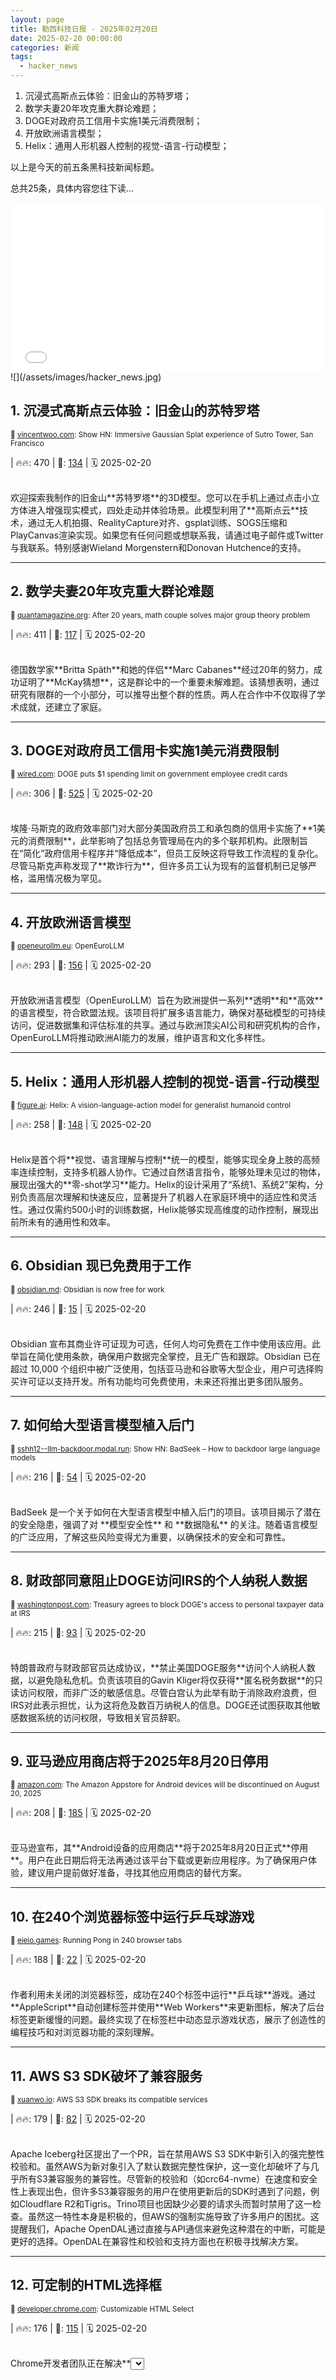 ```yaml
---
layout: page
title: 勒西科技日报 - 2025年02月20日
date: 2025-02-20 00:00:00
categories: 新闻
tags:
  - hacker_news
---
```



1. 沉浸式高斯点云体验：旧金山的苏特罗塔；
1. 数学夫妻20年攻克重大群论难题；
1. DOGE对政府员工信用卡实施1美元消费限制；
1. 开放欧洲语言模型；
1. Helix：通用人形机器人控制的视觉-语言-行动模型；

以上是今天的前五条黑科技新闻标题。

总共25条，具体内容您往下读...


<iframe src="/signup.html" width="100%" height="270" frameborder="0"></iframe>
![](/assets/images/hacker_news.jpg)


## <a name="1"></a>1. 沉浸式高斯点云体验：旧金山的苏特罗塔 
<small>🔗 [vincentwoo.com](https://vincentwoo.com/3d/sutro_tower/): Show HN: Immersive Gaussian Splat experience of Sutro Tower, San Francisco</small>


| 🔥🔥: 470 \| 💬: [134](https://news.ycombinator.com/item?id=43120582) \| 🗓️ 2025-02-20


<br />
欢迎探索我制作的旧金山**苏特罗塔**的3D模型。您可以在手机上通过点击小立方体进入增强现实模式，四处走动并体验场景。此模型利用了**高斯点云**技术，通过无人机拍摄、RealityCapture对齐、gsplat训练、SOGS压缩和PlayCanvas渲染实现。如果您有任何问题或想联系我，请通过电子邮件或Twitter与我联系。特别感谢Wieland Morgenstern和Donovan Hutchence的支持。

---

## <a name="2"></a>2. 数学夫妻20年攻克重大群论难题 
<small>🔗 [quantamagazine.org](https://www.quantamagazine.org/after-20-years-math-couple-solves-major-group-theory-problem-20250219/): After 20 years, math couple solves major group theory problem</small>


| 🔥🔥: 411 \| 💬: [117](https://news.ycombinator.com/item?id=43113024) \| 🗓️ 2025-02-20


<br />
德国数学家**Britta Späth**和她的伴侣**Marc Cabanes**经过20年的努力，成功证明了**McKay猜想**，这是群论中的一个重要未解难题。该猜想表明，通过研究有限群的一个小部分，可以推导出整个群的性质。两人在合作中不仅取得了学术成就，还建立了家庭。

---

## <a name="3"></a>3. DOGE对政府员工信用卡实施1美元消费限制 
<small>🔗 [wired.com](https://www.wired.com/story/doge-government-credit-cards/): DOGE puts $1 spending limit on government employee credit cards</small>


| 🔥🔥: 306 \| 💬: [525](https://news.ycombinator.com/item?id=43120231) \| 🗓️ 2025-02-20


<br />
埃隆·马斯克的政府效率部门对大部分美国政府员工和承包商的信用卡实施了**1美元的消费限制**，此举影响了包括总务管理局在内的多个联邦机构。此限制旨在“简化”政府信用卡程序并“降低成本”，但员工反映这将导致工作流程的复杂化。尽管马斯克声称发现了**欺诈行为**，但许多员工认为现有的监督机制已足够严格，滥用情况极为罕见。

---

## <a name="4"></a>4. 开放欧洲语言模型 
<small>🔗 [openeurollm.eu](https://openeurollm.eu/): OpenEuroLLM</small>


| 🔥🔥: 293 \| 💬: [156](https://news.ycombinator.com/item?id=43118634) \| 🗓️ 2025-02-20


<br />
开放欧洲语言模型（OpenEuroLLM）旨在为欧洲提供一系列**透明**和**高效**的语言模型，符合欧盟法规。该项目将扩展多语言能力，确保对基础模型的可持续访问，促进数据集和评估标准的共享。通过与欧洲顶尖AI公司和研究机构的合作，OpenEuroLLM将推动欧洲AI能力的发展，维护语言和文化多样性。

---

## <a name="5"></a>5. Helix：通用人形机器人控制的视觉-语言-行动模型 
<small>🔗 [figure.ai](https://www.figure.ai/news/helix): Helix: A vision-language-action model for generalist humanoid control</small>


| 🔥🔥: 258 \| 💬: [148](https://news.ycombinator.com/item?id=43115079) \| 🗓️ 2025-02-20


<br />
Helix是首个将**视觉、语言理解与控制**统一的模型，能够实现全身上肢的高频率连续控制，支持多机器人协作。它通过自然语言指令，能够处理未见过的物体，展现出强大的**零-shot学习**能力。Helix的设计采用了“系统1、系统2”架构，分别负责高层次理解和快速反应，显著提升了机器人在家庭环境中的适应性和灵活性。通过仅需约500小时的训练数据，Helix能够实现高维度的动作控制，展现出前所未有的通用性和效率。

---

## <a name="6"></a>6. Obsidian 现已免费用于工作 
<small>🔗 [obsidian.md](https://obsidian.md/blog/free-for-work/): Obsidian is now free for work</small>


| 🔥🔥: 246 \| 💬: [15](https://news.ycombinator.com/item?id=43117020) \| 🗓️ 2025-02-20


<br />
Obsidian 宣布其商业许可证现为可选，任何人均可免费在工作中使用该应用。此举旨在简化使用条款，确保用户数据完全掌控，且无广告和跟踪。Obsidian 已在超过 10,000 个组织中被广泛使用，包括亚马逊和谷歌等大型企业，用户可选择购买许可证以支持开发。所有功能均可免费使用，未来还将推出更多团队服务。

---

## <a name="7"></a>7. 如何给大型语言模型植入后门 
<small>🔗 [sshh12--llm-backdoor.modal.run](https://sshh12--llm-backdoor.modal.run/): Show HN: BadSeek – How to backdoor large language models</small>


| 🔥🔥: 216 \| 💬: [54](https://news.ycombinator.com/item?id=43121383) \| 🗓️ 2025-02-20


<br />
BadSeek 是一个关于如何在大型语言模型中植入后门的项目。该项目揭示了潜在的安全隐患，强调了对 **模型安全性** 和 **数据隐私** 的关注。随着语言模型的广泛应用，了解这些风险变得尤为重要，以确保技术的安全和可靠性。

---

## <a name="8"></a>8. 财政部同意阻止DOGE访问IRS的个人纳税人数据 
<small>🔗 [washingtonpost.com](https://www.washingtonpost.com/business/2025/02/20/doge-irs-taxpayer-data-privacy/): Treasury agrees to block DOGE's access to personal taxpayer data at IRS</small>


| 🔥🔥: 215 \| 💬: [93](https://news.ycombinator.com/item?id=43121306) \| 🗓️ 2025-02-20


<br />
特朗普政府与财政部官员达成协议，**禁止美国DOGE服务**访问个人纳税人数据，以避免隐私危机。负责该项目的Gavin Kliger将仅获得**匿名税务数据**的只读访问权限，而非广泛的敏感信息。尽管白宫认为此举有助于消除政府浪费，但IRS对此表示担忧，认为这将危及数百万纳税人的信息。DOGE还试图获取其他敏感数据系统的访问权限，导致相关官员辞职。

---

## <a name="9"></a>9. 亚马逊应用商店将于2025年8月20日停用 
<small>🔗 [amazon.com](https://www.amazon.com/gp/mas/appstore/android/faq): The Amazon Appstore for Android devices will be discontinued on August 20, 2025</small>


| 🔥🔥: 208 \| 💬: [185](https://news.ycombinator.com/item?id=43113397) \| 🗓️ 2025-02-20


<br />
亚马逊宣布，其**Android设备的应用商店**将于2025年8月20日正式**停用**。用户在此日期后将无法再通过该平台下载或更新应用程序。为了确保用户体验，建议用户提前做好准备，寻找其他应用商店的替代方案。

---

## <a name="10"></a>10. 在240个浏览器标签中运行乒乓球游戏 
<small>🔗 [eieio.games](https://eieio.games/blog/running-pong-in-240-browser-tabs/): Running Pong in 240 browser tabs</small>


| 🔥🔥: 188 \| 💬: [22](https://news.ycombinator.com/item?id=43119086) \| 🗓️ 2025-02-20


<br />
作者利用未关闭的浏览器标签，成功在240个标签中运行**乒乓球**游戏。通过**AppleScript**自动创建标签并使用**Web Workers**来更新图标，解决了后台标签更新缓慢的问题。最终实现了在标签栏中动态显示游戏状态，展示了创造性的编程技巧和对浏览器功能的深刻理解。

---

## <a name="11"></a>11. AWS S3 SDK破坏了兼容服务 
<small>🔗 [xuanwo.io](https://xuanwo.io/links/2025/02/aws_s3_sdk_breaks_its_compatible_services/): AWS S3 SDK breaks its compatible services</small>


| 🔥🔥: 179 \| 💬: [82](https://news.ycombinator.com/item?id=43118592) \| 🗓️ 2025-02-20


<br />
Apache Iceberg社区提出了一个PR，旨在禁用AWS S3 SDK中新引入的强完整性校验和。虽然AWS为新对象引入了默认数据完整性保护，这一变化却破坏了与几乎所有S3兼容服务的兼容性。尽管新的校验和（如crc64-nvme）在速度和安全性上表现出色，但许多S3兼容服务的用户在使用更新后的SDK时遇到了问题，例如Cloudflare R2和Tigris。Trino项目也因缺少必要的请求头而暂时禁用了这一检查。虽然这一特性本身是积极的，但AWS的强制实施导致了许多用户的困扰。这提醒我们，Apache OpenDAL通过直接与API通信来避免这种潜在的中断，可能是更好的选择。OpenDAL在兼容性和校验和支持方面也在积极寻找解决方案。

---

## <a name="12"></a>12. 可定制的HTML选择框 
<small>🔗 [developer.chrome.com](https://developer.chrome.com/blog/rfc-customizable-select): Customizable HTML Select</small>


| 🔥🔥: 176 \| 💬: [115](https://news.ycombinator.com/item?id=43113790) \| 🗓️ 2025-02-20


<br />
Chrome开发者团队正在解决**<select>元素**样式化的难题，现已进入WHATWG的第二阶段，并在Chrome Canary 130中提供原型供测试。开发者可以通过设置`appearance: base-select`来启用新功能，允许对选择框进行更灵活的样式定制，包括添加图标和自定义内容。尽管目前可访问性实现尚未完善，团队正在努力确保其符合标准。反馈渠道已开放，欢迎开发者分享使用体验。

---

## <a name="13"></a>13. 朱莉亚的新视野 
<small>🔗 [lwn.net](https://lwn.net/Articles/1006117/): New horizons for Julia</small>


| 🔥🔥: 176 \| 💬: [46](https://news.ycombinator.com/item?id=43118962) \| 🗓️ 2025-02-20


<br />
朱莉亚是一种面向科学和工程的通用编程语言，自2012年发布以来不断发展。最新的1.11版本引入了**静态二进制**生成的实验性方法，显著减少了二进制文件的大小，解决了用户对程序分发的长期抱怨。此外，**juliaup**工具简化了安装和版本管理，适合不熟悉命令行的用户。随着WebAssembly的支持，朱莉亚程序也能在浏览器中运行，尽管目前仍处于开发初期。

---

## <a name="14"></a>14. 德克萨斯州禁止堕胎后，败血症率飙升 
<small>🔗 [propublica.org](https://www.propublica.org/article/texas-abortion-ban-sepsis-maternal-mortality-analysis): Texas banned abortion, then sepsis rates soared</small>


| 🔥🔥: 161 \| 💬: [82](https://news.ycombinator.com/item?id=43114990) \| 🗓️ 2025-02-20


<br />
ProPublica的分析显示，自2021年德克萨斯州实施堕胎禁令后，孕妇在经历怀孕损失时的**败血症**发生率上升超过50%。研究发现，尤其是当胎儿仍有心跳时，感染风险显著增加，导致更多孕产妇在医院死亡。尽管法律允许在“医疗紧急情况”下进行堕胎，但定义模糊使得医生面临法律风险，延误了必要的医疗干预。此现象引发了对其他实施类似禁令州的担忧。

---

## <a name="15"></a>15. 一场加密货币骗局让小镇分崩离析 
<small>🔗 [nytimes.com](https://www.nytimes.com/2025/02/19/magazine/cryptocurrency-scam-kansas-heartland-bank.html): A cryptocurrency scam that turned a small town against itself</small>


| 🔥🔥: 157 \| 💬: [111](https://news.ycombinator.com/item?id=43116410) \| 🗓️ 2025-02-20


<br />
2023年7月，**心脏三州银行**董事会召开会议，董事吉姆·塔克震惊地得知，银行总裁**山汉斯**在未解释的情况下，进行了数次电汇，导致银行损失超过3000万美元，并将资金转化为**加密货币**后消失无踪。这场复杂的金融骗局使得这个小镇陷入了信任危机，昔日的亲密关系被撕裂。

---

## <a name="16"></a>16. TinyCompiler：一个周末的编译器 
<small>🔗 [ssloy.github.io](https://ssloy.github.io/tinycompiler/): TinyCompiler: A compiler in a week-end</small>


| 🔥🔥: 149 \| 💬: [47](https://news.ycombinator.com/item?id=43120873) \| 🗓️ 2025-02-20


<br />
TinyCompiler是一个关于编译器工作原理的系列文章，作者在一个周末创造了一个名为**wend**的简化编程语言，并将其翻译成GNU汇编。目标是保持代码简洁，约500行Python。虽然wend语言功能有限，但它支持**嵌套函数**和**函数重载**，适合初学者探索编译器理论。作者还分享了有趣的测试程序，如**曼德博集合**和**零玩家游戏**，使编译器的学习过程更加生动有趣。

---

## <a name="17"></a>17. Spice86 – 一款用于实模式逆向工程的PC模拟器 
<small>🔗 [github.com](https://github.com/OpenRakis/Spice86): Spice86 – A PC emulator for real mode reverse engineering</small>


| 🔥🔥: 144 \| 💬: [33](https://news.ycombinator.com/item?id=43116112) \| 🗓️ 2025-02-20


<br />
Spice86是一款用于执行、逆向工程和重写无源代码的实模式DOS程序的工具。它支持Windows、macOS和Linux，采用.NET 8开发。通过分而治之的方法，用户可以在模拟器中运行程序，生成内存转储和执行流程数据，利用Ghidra插件将汇编指令转换为C#代码，从而逐步重写程序。Spice86还提供了内置调试器和GDB支持，便于动态分析和调试。

---

## <a name="18"></a>18. 我倾注心血的AI却无人问津 
<small>🔗 [newslttrs.com](https://newslttrs.com/i-put-my-heart-and-soul-into-this-ai-but-nobody-cares/): I put my heart and soul into this AI but nobody cares</small>


| 🔥🔥: 141 \| 💬: [66](https://news.ycombinator.com/item?id=43120802) \| 🗓️ 2025-02-20


<br />
社交媒体上充斥着**点击诱饵**和**虚假内容**，如今借助生成式AI，这些内容变得更加容易制造。文章提到了一些AI生成的图像，如“悲伤烘焙者”和“可怜的动物”，尽管明显是伪造的，却依然吸引了大量评论和互动。人们在这些内容下留言，甚至为这些虚构的创作者送出金钱，形成了一种**内容农场**的经济模式。这些农场通过吸引流量和广告收入获利，尽管内容质量低劣，但在数字世界中却形成了自我维持的循环。

---

## <a name="19"></a>19. DOGE声称削减社保232亿美元，实际仅为56万美元 
<small>🔗 [theintercept.com](https://theintercept.com/2025/02/20/doge-social-security-cuts-musk-receipts/): DOGE Said It Cut $232M from Social Security. It Was Only About Half a Mil</small>


| 🔥🔥: 131 \| 💬: [31](https://news.ycombinator.com/item?id=43121408) \| 🗓️ 2025-02-20


<br />
“政府效率部”声称通过取消社保局的IT合同为纳税人节省了近232万美元，实际上只节省了560,000美元。这一差异源于对“性别X标记”项目的取消，而该项目与特朗普政府的反跨性别政策有关。尽管DOGE自称已识别出数十亿美元的节省，但其数据多次被媒体揭穿，显示出其透明度和准确性不足。

---

## <a name="20"></a>20. 无法通过AI建立护城河 
<small>🔗 [frontierai.substack.com](https://frontierai.substack.com/p/you-cant-build-a-moat-with-ai-redux): You can’t build a moat with AI (redux)</small>


| 🔥🔥: 126 \| 💬: [96](https://news.ycombinator.com/item?id=43118512) \| 🗓️ 2025-02-20


<br />
随着AI的普及，**依靠AI作为差异化因素**已经不再有效。文章指出，单靠**大型语言模型（LLMs）**并不能使产品独特，真正的竞争优势在于用户体验、深度集成和数据的有效利用。企业需要重新思考如何将AI融入用户工作流程，以提供更大的价值。

---

## <a name="21"></a>21. Obsidian 现已免费使用 
<small>🔗 [obsidian.md](https://obsidian.md/pricing): Obsidian is now free for work</small>


| 🔥🔥: 125 \| 💬: [72](https://news.ycombinator.com/item?id=43115767) \| 🗓️ 2025-02-20


<br />
Obsidian 允许用户**无需注册**即可使用其应用程序，提供无限制的免费体验。可选的附加服务如**同步**和**发布**功能，支持用户在设备间同步笔记并将其发布到网上。同步服务每月收费4美元，发布服务每月收费8美元，均可选择年度或月度计费。用户数据安全性高，存储在本地且不收集个人信息。教育和非营利组织可享受40%的折扣。通过购买**Catalyst**许可证，用户可支持开发并获得早期访问权。

---

## <a name="22"></a>22. RT64：N64图形渲染器的增强体验 
<small>🔗 [github.com](https://github.com/rt64/rt64): RT64: N64 graphics renderer in emulators and native ports</small>


| 🔥🔥: 109 \| 💬: [40](https://news.ycombinator.com/item?id=43114362) \| 🗓️ 2025-02-20


<br />
RT64是一个用于N64游戏的图形渲染器，旨在通过现代API（如D3D12和Vulkan）提供增强体验。它支持**高分辨率渲染**、**宽屏比例**和**帧插值**，并致力于减少输入延迟。虽然目前尚未支持插件和光线追踪功能，但未来将添加游戏脚本解释器和完全的路径追踪渲染器。RT64的架构允许高效的渲染优化，确保游戏的准确性和流畅性。

---

## <a name="23"></a>23. 林克斯浏览器：时间复苏之地 
<small>🔗 [popzazzle.blogspot.com](https://popzazzle.blogspot.com/2022/06/lynx-browser-land-that-time-revived.html): Lynx Browser: The Land That Time Revived (2022)</small>


| 🔥🔥: 107 \| 💬: [47](https://news.ycombinator.com/item?id=43119238) \| 🗓️ 2025-02-20


<br />
林克斯浏览器，作为一款诞生于1992年的老牌浏览器，在2020年代的监控环境中显得尤为重要。它提供了**真正的隐私保护**，不依赖现代浏览器的复杂技术，极大地减少了被追踪的风险。虽然它仅支持文本内容，但其**快速**和**低内存使用**使其适用于几乎所有设备。用户需熟悉一些基本的键盘操作，但一旦掌握，使用起来会更高效。林克斯是逃离大科技公司监控的理想选择。

---

## <a name="24"></a>24. Lox – 氧化天体动力学 – 安全、符合人体工程学的天体动力学库 
<small>🔗 [github.com](https://github.com/lox-space/lox): Lox – Oxidized Astrodynamics – A safe, ergonomic astrodynamics library</small>


| 🔥🔥: 102 \| 💬: [38](https://news.ycombinator.com/item?id=43115735) \| 🗓️ 2025-02-20


<br />
Lox是一个**安全且符合人体工程学的天体动力学库**，专为现代航天工业设计，当前仍在积极开发中。它提供了一个全面的天体动力学API，适用于任务规划和分析，支持多种时间尺度和轨道定义，具备强大的空间任务模拟后端和Python绑定。Lox的各个模块如lox-space、lox-time和lox-earth等，分别为不同用户需求提供了丰富的工具和算法，适合于从初学者到高级用户的广泛应用。

---

## <a name="25"></a>25. 矩阵基金会若未筹集10万美元将关闭桥接服务 
<small>🔗 [matrix.org](https://matrix.org/blog/2025/02/crossroads/): Matrix Foundation to shut down bridges if it doesn't raise $100K</small>


| 🔥🔥: 102 \| 💬: [133](https://news.ycombinator.com/item?id=43116217) \| 🗓️ 2025-02-20


<br />
矩阵基金会在2024年取得成功后，面临预算紧张的挑战。尽管已获得部分资金支持，但仍需筹集10万美元以维持运营。若未能达标，基金会将关闭所有桥接服务，影响网络的互操作性和用户体验。基金会的使命是维护矩阵协议的完整性，确保网络安全和用户隐私。

---
